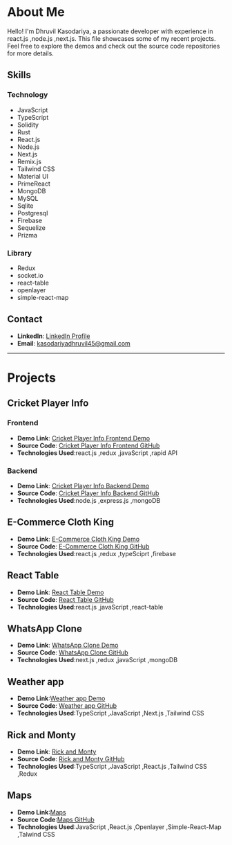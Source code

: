


# About Me

Hello! I'm Dhruvil Kasodariya, a passionate developer with experience in react.js ,node.js ,next.js. This file showcases some of my recent projects. Feel free to explore the demos and check out the source code repositories for more details.

## Skills

### Technology
- JavaScript
- TypeScript
- Solidity
- Rust
- React.js
- Node.js
- Next.js
- Remix.js
- Tailwind CSS
- Material UI
- PrimeReact
- MongoDB
- MySQL
- Sqlite
- Postgresql
- Firebase
- Sequelize
- Prizma
  
  
### Library
- Redux
- socket.io
- react-table
- openlayer
- simple-react-map

## Contact

- **LinkedIn**: [LinkedIn Profile](https://www.linkedin.com/in/dhruvil-kasodariya-968309213)
- **Email**: kasodariyadhruvil45@gmail.com

---
# Projects

## Cricket Player Info

### Frontend

- **Demo Link**: [Cricket Player Info Frontend Demo](https://cricket-player-info-frontend-vbd3.vercel.app)
- **Source Code**: [Cricket Player Info Frontend GitHub](https://github.com/iambunty45/cricket-player-info-frontend)
- **Technologies Used**:react.js ,redux ,javaScript ,rapid API

### Backend

- **Demo Link**: [Cricket Player Info Backend Demo](https://cricket-player-info-backend.onrender.com)
- **Source Code**: [Cricket Player Info Backend GitHub](https://github.com/iambunty45/cricket-player-info-backend)
- **Technologies Used**:node.js ,express.js ,mongoDB

## E-Commerce Cloth King

- **Demo Link**: [E-Commerce Cloth King Demo](https://earnest-malabi-ec511e.netlify.app)
- **Source Code**: [E-Commerce Cloth King GitHub](https://github.com/dhruvil-kasodariya/E-Commerce-002-typeScript)
- **Technologies Used**:react.js ,redux ,typeSciprt ,firebase

## React Table

- **Demo Link**: [React Table Demo](https://react-table-murex.vercel.app)
- **Source Code**: [React Table GitHub](https://github.com/dhruvil-kasodariya/react-table)
- **Technologies Used**:react.js ,javaScript ,react-table

## WhatsApp Clone 

- **Demo Link**: [WhatsApp Clone Demo](https://whats-app-clone-frontend.vercel.app)
- **Source Code**: [WhatsApp Clone GitHub](https://github.com/dhruvil-kasodariya/whatsApp-clone)
- **Technologies Used**:next.js ,redux ,javaScript ,mongoDB

## Weather app

- **Demo Link**:[Weather app Demo](https://weather-nextjs-mu.vercel.app)
- **Source Code**: [Weather app GitHub](https://github.com/dhruvil-kasodariya/weather-nextjs)
- **Technologies Used**:TypeScript ,JavaScript ,Next.js ,Tailwind CSS

  
## Rick and Monty

- **Demo Link**: [Rick and Monty](https://dapper-elf-9c1c82.netlify.app)
- **Source Code**: [Rick and Monty GitHub](https://github.com/dhruvil-kasodariya/rick-and-monty-character-info)
- **Technologies Used**:TypeScript ,JavaScript ,React.js ,Tailwind CSS ,Redux

## Maps

- **Demo Link**:[Maps](https://maps-alpha-bice.vercel.app/)
- **Source Code**:[Maps GitHub](https://github.com/dhruvil-kasodariya/maps)
- **Technologies Used**:JavaScript ,React.js ,Openlayer ,Simple-React-Map ,Talwind CSS



